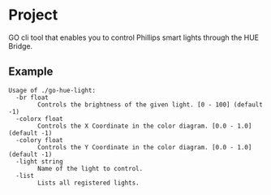 # Project
GO cli tool that enables you to control Phillips smart lights through the HUE Bridge.

## Example

```
Usage of ./go-hue-light:
  -br float
        Controls the brightness of the given light. [0 - 100] (default -1)
  -colorx float
        Controls the X Coordinate in the color diagram. [0.0 - 1.0] (default -1)
  -colory float
        Controls the Y Coordinate in the color diagram. [0.0 - 1.0] (default -1)
  -light string
        Name of the light to control.
  -list
        Lists all registered lights.
```
